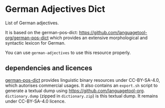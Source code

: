 <!--
Copyright 2019 Ludan Stoecklé
SPDX-License-Identifier: Apache-2.0
-->
# German Adjectives Dict

List of German adjectives.

It is based on the german-pos-dict: https://github.com/languagetool-org/german-pos-dict which provides an extensive morphological and syntactic lexicon for German.

You can use `german-adjectives` to use this resource properly.


## dependencies and licences

[german-pos-dict](https://github.com/languagetool-org/german-pos-dict) provides linguistic binary resources under CC-BY-SA-4.0, which autorises commercial usages. It also contains an `export.sh` script to generate a textual dump using https://github.com/languagetool-org. `dictionary.dump` (zipped in `dictionary.zip`) is this textual dump. It remains under CC-BY-SA-4.0 licence.

